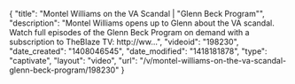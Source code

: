 {
    "title": "Montel Williams on the VA Scandal | \"Glenn Beck Program\"",
    "description": "Montel Williams opens up to Glenn about the VA scandal. Watch full episodes of the Glenn Beck Program on demand with a subscription to TheBlaze TV: http:\/\/ww...",
    "videoid": "198230",
    "date_created": "1408046545",
    "date_modified": "1418181878",
    "type": "captivate",
    "layout": "video",
    "url": "\/v\/montel-williams-on-the-va-scandal-glenn-beck-program\/198230"
}